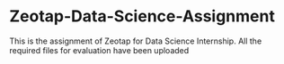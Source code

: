 # Zeotap-Data-Science-Assignment
This is the assignment of Zeotap for Data Science Internship.
All the required files for evaluation have been uploaded
